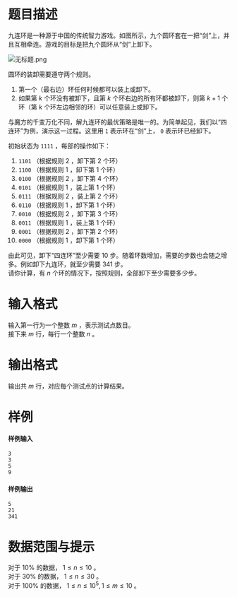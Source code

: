 
# 题目描述

九连环是一种源于中国的传统智力游戏。如图所示，九个圆环套在一把“剑”上，并且互相牵连。游戏的目标是把九个圆环从“剑”上卸下。  

![无标题.png](/source/loj/2535/img/aHR0cHM6Ly9pLmxvbGkubmV0LzIwMTgvMDQvMzAvNWFlNWZhYzg4MDczZS5wbmc=.png)

圆环的装卸需要遵守两个规则。   
1. 第一个（最右边）环任何时候都可以装上或卸下。
2. 如果第 $k$ 个环没有被卸下，且第 $k$ 个环右边的所有环都被卸下，则第 $k+1$ 个环（第 $k$ 个环左边相邻的环）可以任意装上或卸下。  

与魔方的千变万化不同，解九连环的最优策略是唯一的。为简单起见，我们以“四连环”为例，演示这一过程。这里用 ```1``` 表示环在“剑”上， ```0``` 表示环已经卸下。  

初始状态为 ```1111``` ，每部的操作如下：  
1.  ```1101``` （根据规则 $2$ ，卸下第 $2$ 个环）
2.  ```1100``` （根据规则 $1$ ，卸下第 $1$ 个环）
3.  ```0100``` （根据规则 $2$ ，卸下第 $4$ 个环）
4.  ```0101``` （根据规则 $1$ ，装上第 $1$ 个环）
5.  ```0111``` （根据规则 $2$ ，装上第 $2$ 个环）
6.  ```0110``` （根据规则 $1$ ，卸下第 $1$ 个环）
7.  ```0010``` （根据规则 $2$ ，卸下第 $3$ 个环）
8.  ```0011``` （根据规则 $1$ ，装上第 $1$ 个环）
9.  ```0001``` （根据规则 $2$ ，卸下第 $2$ 个环）
10.  ```0000``` （根据规则 $1$ ，卸下第 $1$ 个环）

由此可见，卸下“四连环”至少需要 $10$ 步。随着环数增加，需要的步数也会随之增多。例如卸下九连环，就至少需要 $341$ 步。  
请你计算，有 $n$ 个环的情况下，按照规则，全部卸下至少需要多少步。

# 输入格式

输入第一行为一个整数 $m$ ，表示测试点数目。  
接下来 $m$ 行，每行一个整数 $n$ 。

# 输出格式

输出共 $m$ 行，对应每个测试点的计算结果。

# 样例

#### 样例输入
```plain
3
3
5
9
```

#### 样例输出
```plain
5
21
341
```

# 数据范围与提示

对于 $10\%$ 的数据， $1 \le n \le 10$ 。   
对于 $30\%$ 的数据， $1 \le n \le 30$ 。   
对于 $100\%$ 的数据， $1 \le n \le 10^5 , 1 \le m \le 10$ 。    


